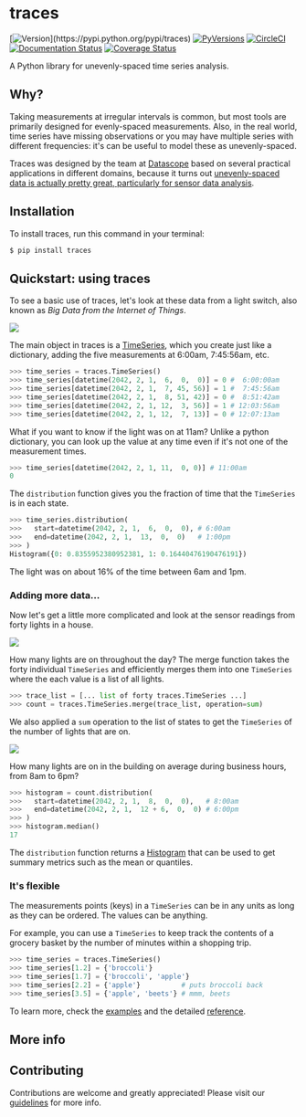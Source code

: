 # traces

[![Version](https://img.shields.io/pypi/v/traces.svg?)](https://pypi.python.org/pypi/traces) [![PyVersions](https://img.shields.io/pypi/pyversions/traces.svg)](https://pypi.python.org/pypi/traces) [![CircleCI](https://circleci.com/gh/datascopeanalytics/traces/tree/master.svg?style=shield)](https://circleci.com/gh/datascopeanalytics/traces/tree/master) [![Documentation Status](https://readthedocs.org/projects/traces/badge/?version=master)](https://traces.readthedocs.io/en/master/?badge=master) [![Coverage Status](https://coveralls.io/repos/github/datascopeanalytics/traces/badge.svg?branch=master)](https://coveralls.io/github/datascopeanalytics/traces?branch=master)

A Python library for unevenly-spaced time series analysis.

## Why?

Taking measurements at irregular intervals is common, but most tools are
primarily designed for evenly-spaced measurements. Also, in the real
world, time series have missing observations or you may have multiple
series with different frequencies: it's can be useful to model these as
unevenly-spaced.

Traces was designed by the team at
[Datascope](https://datascopeanalytics.com/) based on several practical
applications in different domains, because it turns out [unevenly-spaced
data is actually pretty great, particularly for sensor data
analysis](https://datascopeanalytics.com/blog/unevenly-spaced-time-series/).

## Installation

To install traces, run this command in your terminal:

```bash
$ pip install traces
```

## Quickstart: using traces

To see a basic use of traces, let's look at these data from a light
switch, also known as _Big Data from the Internet of Things_.

![](docs/_static/img/trace.svg)

The main object in traces is a [TimeSeries](https://traces.readthedocs.io/en/master/api_reference.html#timeseries), which you
create just like a dictionary, adding the five measurements at 6:00am,
7:45:56am, etc.

```python
>>> time_series = traces.TimeSeries()
>>> time_series[datetime(2042, 2, 1,  6,  0,  0)] = 0 #  6:00:00am
>>> time_series[datetime(2042, 2, 1,  7, 45, 56)] = 1 #  7:45:56am
>>> time_series[datetime(2042, 2, 1,  8, 51, 42)] = 0 #  8:51:42am
>>> time_series[datetime(2042, 2, 1, 12,  3, 56)] = 1 # 12:03:56am
>>> time_series[datetime(2042, 2, 1, 12,  7, 13)] = 0 # 12:07:13am
```

What if you want to know if the light was on at 11am? Unlike a python
dictionary, you can look up the value at any time even if it's not one
of the measurement times.

```python
>>> time_series[datetime(2042, 2, 1, 11,  0, 0)] # 11:00am
0
```

The `distribution` function gives you the fraction of time that the
`TimeSeries` is in each state.

```python
>>> time_series.distribution(
>>>   start=datetime(2042, 2, 1,  6,  0,  0), # 6:00am
>>>   end=datetime(2042, 2, 1,  13,  0,  0)   # 1:00pm
>>> )
Histogram({0: 0.8355952380952381, 1: 0.16440476190476191})
```

The light was on about 16% of the time between 6am and 1pm.

### Adding more data...

Now let's get a little more complicated and look at the sensor readings
from forty lights in a house.

![](docs/_static/img/traces.svg)

How many lights are on throughout the day? The merge function takes the
forty individual `TimeSeries` and efficiently merges them into one
`TimeSeries` where the each value is a list of all lights.

```python
>>> trace_list = [... list of forty traces.TimeSeries ...]
>>> count = traces.TimeSeries.merge(trace_list, operation=sum)
```

We also applied a `sum` operation to the list of states to get the
`TimeSeries` of the number of lights that are on.

![](docs/_static/img/count.svg)

How many lights are on in the building on average during business hours,
from 8am to 6pm?

```python
>>> histogram = count.distribution(
>>>   start=datetime(2042, 2, 1,  8,  0,  0),   # 8:00am
>>>   end=datetime(2042, 2, 1,  12 + 6,  0,  0) # 6:00pm
>>> )
>>> histogram.median()
17
```

The `distribution` function returns a [Histogram](https://traces.readthedocs.io/en/master/api_reference.html#histogram) that
can be used to get summary metrics such as the mean or quantiles.

### It's flexible

The measurements points (keys) in a `TimeSeries` can be in any units as
long as they can be ordered. The values can be anything.

For example, you can use a `TimeSeries` to keep track the contents of a
grocery basket by the number of minutes within a shopping trip.

```python
>>> time_series = traces.TimeSeries()
>>> time_series[1.2] = {'broccoli'}
>>> time_series[1.7] = {'broccoli', 'apple'}
>>> time_series[2.2] = {'apple'}          # puts broccoli back
>>> time_series[3.5] = {'apple', 'beets'} # mmm, beets
```

To learn more, check the [examples](https://traces.readthedocs.io/en/master/examples.html) and the detailed [reference](https://traces.readthedocs.io/en/master/api_reference.html#).

## More info

## Contributing

Contributions are welcome and greatly appreciated! Please visit our [guidelines](https://github.com/datascopeanalytics/traces/blob/master/CONTRIBUTING.md)
for more info.
